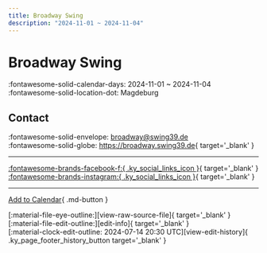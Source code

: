 ```yaml
---
title: Broadway Swing
description: "2024-11-01 ~ 2024-11-04"
---
```


# Broadway Swing 

:fontawesome-solid-calendar-days: 2024-11-01 ~ 2024-11-04  
:fontawesome-solid-location-dot: Magdeburg  

## Contact

:fontawesome-solid-envelope: <broadway@swing39.de>  
:fontawesome-solid-globe: <https://broadway.swing39.de>{ target='_blank' }  

---

 [:fontawesome-brands-facebook-f:{ .ky_social_links_icon }](https://www.facebook.com/Swing39md){ target='_blank' } [:fontawesome-brands-instagram:{ .ky_social_links_icon }](https://instagram.com/swing39.md){ target='_blank' }

---

[Add to Calendar](https://swing.news/ics/en/2024/de_DE/broadway-swing-2024.ics){ .md-button }

<div class="ky_page_footer" markdown>
<div class="ky_page_footer_trailing" markdown="span">
[:material-file-eye-outline:][view-raw-source-file]{ target='_blank' }
[:material-file-edit-outline:][edit-info]{ target='_blank' }
</div>
<div class="ky_page_footer_leading" markdown="span">
[:material-clock-edit-outline: 2024-07-14 20:30 UTC][view-edit-history]{ .ky_page_footer_history_button target='_blank' }
</div>
</div>

[view-raw-source-file]: https://github.com/swingdance/events/blob/main/2024/de_DE/broadway-swing-2024.json "View Raw Source File"
[edit-info]: https://github.com/swingdance/events/issues/new?assignees=&labels=update+event&projects=&template=03-update_entity.yml&title=%5B2024%2Fde_DE%5D%20Broadway%20Swing&region=de_DE&year=2024&id=broadway-swing-2024&name=Broadway%20Swing&org_id= "Edit Info"

[view-edit-history]: https://github.com/swingdance/events/commits/main/2024/de_DE/broadway-swing-2024.json "View Edit History"
